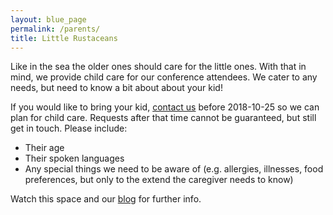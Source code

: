 ```yaml
---
layout: blue_page
permalink: /parents/
title: Little Rustaceans
---
```


Like in the sea the older ones should care for the little ones. With that in mind, we provide child care for our conference attendees. We cater to any needs, but need to know a bit about about your kid!

If you would like to bring your kid, [contact us](mailto:team@rustfest.eu?subject=Child%20care%20in%20Rome) before 2018-10-25 so we can plan for child care. Requests after that time cannot be guaranteed, but still get in touch. Please include:

* Their age
* Their spoken languages
* Any special things we need to be aware of (e.g. allergies, illnesses, food preferences, but only to the extend the caregiver needs to know)

Watch this space and our [blog](https://blog.rustfest.eu) for further info.
